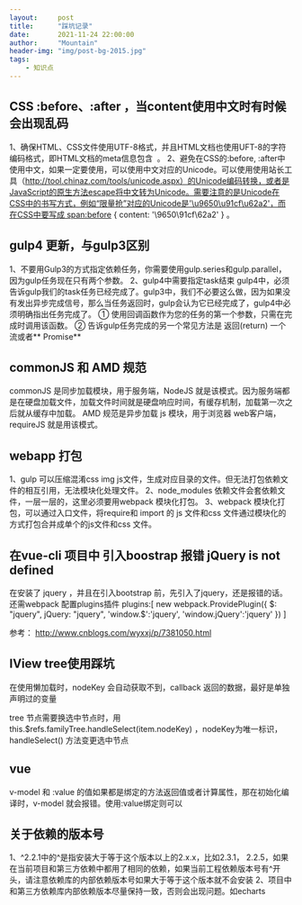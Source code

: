 ```yaml
---
layout:     post
title:      "踩坑记录"
date:       2021-11-24 22:00:00
author:     "Mountain"
header-img: "img/post-bg-2015.jpg"
tags:
    - 知识点
---
```


## CSS :before、:after ，当content使用中文时有时候会出现乱码
1、确保HTML、CSS文件使用UTF-8格式，并且HTML文档也使用UFT-8的字符编码格式，即HTML文档的meta信息包含 <meta charset="UTF-8"> 。
2、避免在CSS的:before, :after中使用中文，如果一定要使用，可以使用中文对应的Unicode。可以使用使用站长工具（http://tool.chinaz.com/tools/unicode.aspx）的Unicode编码转换，或者是JavaScript的原生方法escape将中文转为Unicode。需要注意的是Unicode在CSS中的书写方式，例如“限量抢”对应的Unicode是'\u9650\u91cf\u62a2'，而在CSS中要写成 span:before { content: '\9650\91cf\62a2' } 。

## gulp4 更新，与gulp3区别
1、不要用Gulp3的方式指定依赖任务，你需要使用gulp.series和gulp.parallel，因为gulp任务现在只有两个参数。
2、gulp4中需要指定task结束
gulp4中，必须告诉gulp我们的task任务已经完成了。gulp3中，我们不必要这么做，因为如果没有发出异步完成信号，那么当任务返回时，gulp会认为它已经完成了，gulp4中必须明确指出任务完成了。
①  使用回调函数作为您的任务的第一个参数，只需在完成时调用该函数。
②  告诉gulp任务完成的另一个常见方法是 返回(return) 一个流或者** Promise**


##  commonJS 和 AMD 规范
commonJS 是同步加载模块，用于服务端，NodeJS 就是该模式。因为服务端都是在硬盘加载文件，加载文件时间就是硬盘响应时间，有缓存机制，加载第一次之后就从缓存中加载。
AMD 规范是异步加载 js 模块，用于浏览器 web客户端，requireJS 就是用该模式。


##  webapp 打包
1、gulp 可以压缩混淆css img js文件，生成对应目录的文件。但无法打包依赖文件的相互引用，无法模块化处理文件。
2、node_modules 依赖文件会套依赖文件，一层一层的，这里必须要用webpack 模块化打包。
3、webpack 模块化打包，可以通过入口文件，将require和 import 的 js 文件和css 文件通过模块化的方式打包合并成单个的js文件和css 文件。


##  在vue-cli 项目中 引入boostrap 报错 jQuery is not defined
在安装了 jquery ，并且在引入bootstrap 前，先引入了jquery，还是报错的话。还需webpack 配置plugins插件
plugins:[
        new webpack.ProvidePlugin({
		    $: "jquery",
      		    jQuery: "jquery",
      		    'window.$':'jquery',
      		    'window.jQuery':'jquery'
		})
 ]

参考： http://www.cnblogs.com/wyxxj/p/7381050.html



## IView tree使用踩坑
在使用懒加载时，nodeKey 会自动获取不到，callback 返回的数据，最好是单独声明过的变量

tree 节点需要换选中节点时，用 this.$refs.familyTree.handleSelect(item.nodeKey) ，nodeKey为唯一标识，handleSelect() 方法变更选中节点


## vue
v-model 和 :value 的值如果都是绑定的方法返回值或者计算属性，那在初始化编译时，v-model 就会报错。使用:value绑定则可以


## 关于依赖的版本号
1、^2.2.1中的^是指安装大于等于这个版本以上的2.x.x，比如2.3.1， 2.2.5，如果在当前项目和第三方依赖中都用了相同的依赖，如果当前工程依赖版本号有^开头，请注意依赖库的内部依赖版本号如果大于等于这个版本就不会安装
2、项目中和第三方依赖库内部依赖版本尽量保持一致，否则会出现问题。如echarts


